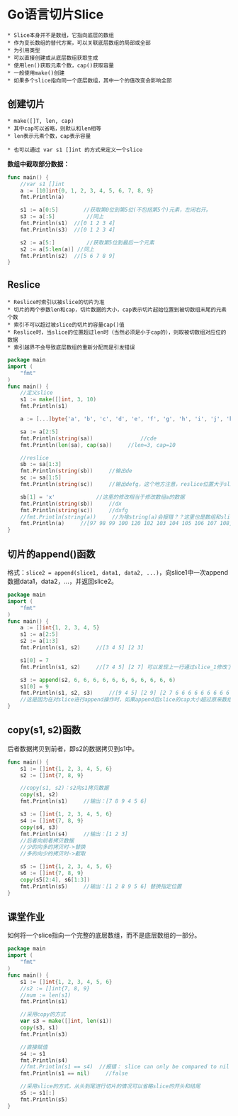 Go语言切片Slice
=====================================

	* Slice本身并不是数组，它指向底层的数组
	* 作为变长数组的替代方案，可以关联底层数组的局部或全部
	* 为引用类型
	* 可以直接创建或从底层数组获取生成
	* 使用len()获取元素个数，cap()获取容量
	* 一般使用make()创建
	* 如果多个slice指向同一个底层数组，其中一个的值改变会影响全部


创建切片
------------------------------------

	* make([]T, len, cap)
	* 其中cap可以省略，则默认和len相等
	* len表示元素个数，cap表示容量

	* 也可以通过 var s1 []int 的方式来定义一个slice


 **数组中截取部分数据：**
```go
func main() {
    //var s1 []int
    a := [10]int{0, 1, 2, 3, 4, 5, 6, 7, 8, 9}
    fmt.Println(a)

    s1 := a[0:5]        //获取第0位到第5位(不包括第5个)元素，左闭右开。
    s3 := a[:5]          //同上
    fmt.Println(s1)  //[0 1 2 3 4]
    fmt.Println(s3)  //[0 1 2 3 4]

    s2 := a[5:]          //获取第5位到最后一个元素
    s2 := a[5:len(a)] //同上
    fmt.Println(s2)  //[5 6 7 8 9]
}
```

Reslice
----------------------------------
	* Reslice时索引以被slice的切片为准
	* 切片的两个参数len和cap，切片数据的大小，cap表示切片起始位置到被切数组末尾的元素个数
	* 索引不可以超过被slice的切片的容量cap()值
	* Reslice时，当slice的位置超过len时（当然必须是小于cap的），则取被切数组对应位的数据
	* 索引越界不会导致底层数组的重新分配而是引发错误

```go
package main
import (
    "fmt"
)
func main() {
    //定义slice
    s1 := make([]int, 3, 10)
    fmt.Println(s1)

    a := [...]byte{'a', 'b', 'c', 'd', 'e', 'f', 'g', 'h', 'i', 'j', 'k', 'l'}

    sa := a[2:5]
    fmt.Println(string(sa))               //cde
    fmt.Println(len(sa), cap(sa))     //len=3, cap=10

    //reslice
    sb := sa[1:3]
    fmt.Println(string(sb))     //输出de
    sc := sa[1:5]
    fmt.Println(string(sc))     //输出defg，这个地方注意，reslice位置大于slice的len，则取被切数组对应位的数据

    sb[1] = 'x'             //这里的修改相当于修改数组a的数据
    fmt.Println(string(sb))     //dx
    fmt.Println(string(sc))     //dxfg
    //fmt.Println(string(a))     //为啥string(a)会报错？？这里也是数组和slice的区别之一
    fmt.Println(a)     //[97 98 99 100 120 102 103 104 105 106 107 108],可以看到对应位置已经被修改。
}
```


切片的append()函数
--------------------------------------------

格式：`slice2 = append(slice1, data1, data2, ...)`，向slice1中一次append数据data1，data2，...，并返回slice2。
```go
package main
import (
    "fmt"
)
func main() {
    a := []int{1, 2, 3, 4, 5}
    s1 := a[2:5]
    s2 := a[1:3]
    fmt.Println(s1, s2)     //[3 4 5] [2 3]

    s1[0] = 7
    fmt.Println(s1, s2)     //[7 4 5] [2 7] 可以发现上一行通过slice_1修改了数组a的值，在s2中也得到体现

    s3 := append(s2, 6, 6, 6, 6, 6, 6, 6, 6, 6, 6, 6)
    s1[0] = 9
    fmt.Println(s1, s2, s3)     //[9 4 5] [2 9] [2 7 6 6 6 6 6 6 6 6 6 6 6] 可以发现s3中的对应位并没有改变，为什么？
    //这是因为在对slice进行append操作时，如果append后slice的cap大小超过原来数组的大小(从slice截取开始处计)时，会新建一个数组，这时此slice不再指向原数组额，而是指向新数组。
}
```
 
copy(s1, s2)函数
-----------------------------------
后者数据拷贝到前者，即s2的数据拷贝到s1中。
```go
func main() {
    s1 := []int{1, 2, 3, 4, 5, 6}
    s2 := []int{7, 8, 9}

    //copy(s1, s2)：s2向s1拷贝数据
    copy(s1, s2)
    fmt.Println(s1)     //输出：[7 8 9 4 5 6]

    s3 := []int{1, 2, 3, 4, 5, 6}
    s4 := []int{7, 8, 9}
    copy(s4, s3)
    fmt.Println(s4)     //输出：[1 2 3]
    //后者向前者拷贝数据
    //少的向多的拷贝时->替换
    //多的向少的拷贝时->截取

    s5 := []int{1, 2, 3, 4, 5, 6}
    s6 := []int{7, 8, 9}
    copy(s5[2:4], s6[1:3])
    fmt.Println(s5)     //输出：[1 2 8 9 5 6] 替换指定位置
}
```

课堂作业
-------------------------------
如何将一个slice指向一个完整的底层数组，而不是底层数组的一部分。
```go
package main
import (
    "fmt"
)
func main() {
    s1 := []int{1, 2, 3, 4, 5, 6}
    //s2 := []int{7, 8, 9}
    //num := len(s1)
    fmt.Println(s1)

    //采用copy的方式
    var s3 = make([]int, len(s1))
    copy(s3, s1)
    fmt.Println(s3)

    //直接赋值
    s4 := s1
    fmt.Println(s4)
    //fmt.Println(s1 == s4)  //报错： slice can only be compared to nil   
    fmt.Println(s1 == nil)     //false

    //采用slice的方式，从头到尾进行切片的情况可以省略slice的开头和结尾
    s5 := s1[:]
    fmt.Println(s5)
}
```
